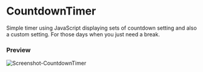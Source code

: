 # CountdownTimer

 Simple timer using JavaScript displaying sets of countdown setting and also a custom setting. For those days when you just need a break.
 
<h3>Preview</h3>

![Screenshot-CountdownTimer](https://user-images.githubusercontent.com/98240042/200887717-8302c53f-68c2-4fdb-a620-ee2504a1adf6.png)
